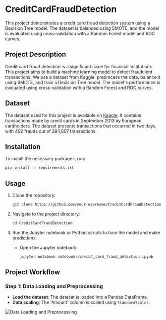 # CreditCardFraudDetection
This project demonstrates a credit card fraud detection system using a Decision Tree model. The dataset is balanced using SMOTE, and the model is evaluated using cross-validation with a Random Forest model and ROC curves.

## Project Description

Credit card fraud detection is a significant issue for financial institutions. This project aims to build a machine learning model to detect fraudulent transactions. We use a dataset from Kaggle, preprocess the data, balance it using SMOTE, and train a Decision Tree model. The model's performance is evaluated using cross-validation with a Random Forest and ROC curves.

## Dataset

The dataset used for this project is available on [Kaggle](https://www.kaggle.com/mlg-ulb/creditcardfraud). It contains transactions made by credit cards in September 2013 by European cardholders. The dataset presents transactions that occurred in two days, with 492 frauds out of 284,807 transactions.

## Installation

To install the necessary packages, run:

```sh
pip install -r requirements.txt
```

## Usage

1. Clone the repository:

    ```sh
    git clone https://github.com/your-username/CreditCardFraudDetection.git
    ```

2. Navigate to the project directory:

    ```sh
    cd CreditCardFraudDetection
    ```

3. Run the Jupyter notebook or Python scripts to train the model and make predictions:

    - Open the Jupyter notebook:

      ```sh
      jupyter notebook notebooks/credit_card_fraud_detection.ipynb
      ```
## Project Workflow

### Step 1: Data Loading and Preprocessing

- **Load the dataset**: The dataset is loaded into a Pandas DataFrame.
- **Data scaling**: The 'Amount' column is scaled using `StandardScaler`.

![Data Loading and Preprocessing](path/to/screenshot1.png)

